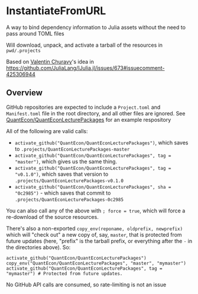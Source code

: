 # InstantiateFromURL

A way to bind dependency information to Julia assets without the need to pass around TOML files

Will download, unpack, and activate a tarball of the resources in `pwd/.projects`

Based on [Valentin Churavy](https://github.com/vchuravy)'s idea in https://github.com/JuliaLang/IJulia.jl/issues/673#issuecomment-425306944

## Overview

GitHub repositories are expected to include a `Project.toml` and `Manifest.toml` file in the root directory, and all other files are ignored.  See [QuantEcon/QuantEconLecturePackages](https://github.com/QuantEcon/QuantEconLecturePackages) for an example respository

All of the following are valid calls:

* `activate_github("QuantEcon/QuantEconLecturePackages")`, which saves to `.projects/QuantEconLecturePackages-master`
* `activate_github("QuantEcon/QuantEconLecturePackages", tag = "master")`, which gives us the same thing. 
* `activate_github("QuantEcon/QuantEconLecturePackages", tag = "v0.1.0")`, which saves that version to `.projects/QuantEconLecturePackages-v0.1.0`
* `activate_github("QuantEcon/QuantEconLecturePackages", sha = "0c2985")` - which saves that commit to `.projects/QuantEconLecturePackages-0c2985`

You can also call any of the above with `; force = true`, which will force a re-download of the source resources. 

There's also a non-exported `copy_env(reponame, oldprefix, newprefix)` which will "check out" a new copy of, say, `master`, that is protected from future updates (here, "prefix" is the tarball prefix, or everything after the `-` in the directories above). So:

```
activate_github("QuantEcon/QuantEconLecturePackages")
copy_env("QuantEcon/QuantEconLecturePackages", "master", "mymaster")
activate_github("QuantEcon/QuantEconLecturePackages", tag = "mymaster") # Protected from future updates. 
``` 

No GitHub API calls are consumed, so rate-limiting is not an issue 